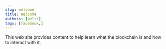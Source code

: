 ```yaml
---
slug: welcome
title: Welcome
authors: [peltz]
tags: [facebook,]
---
```


This web site provides content to help learn what the blockchain is and how to interact with it.   

